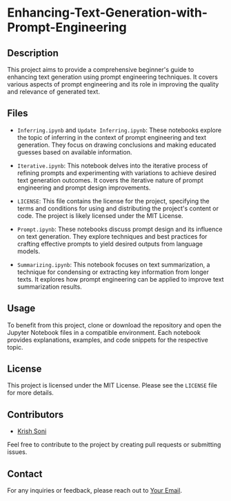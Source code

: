 # Enhancing-Text-Generation-with-Prompt-Engineering




## Description

This project aims to provide a comprehensive beginner's guide to enhancing text generation using prompt engineering techniques. It covers various aspects of prompt engineering and its role in improving the quality and relevance of generated text.

## Files

- `Inferring.ipynb` and `Update Inferring.ipynb`: These notebooks explore the topic of inferring in the context of prompt engineering and text generation. They focus on drawing conclusions and making educated guesses based on available information.

- `Iterative.ipynb`: This notebook delves into the iterative process of refining prompts and experimenting with variations to achieve desired text generation outcomes. It covers the iterative nature of prompt engineering and prompt design improvements.

- `LICENSE`: This file contains the license for the project, specifying the terms and conditions for using and distributing the project's content or code. The project is likely licensed under the MIT License.

- `Prompt.ipynb`: These notebooks discuss prompt design and its influence on text generation. They explore techniques and best practices for crafting effective prompts to yield desired outputs from language models.

- `Summarizing.ipynb`: This notebook focuses on text summarization, a technique for condensing or extracting key information from longer texts. It explores how prompt engineering can be applied to improve text summarization results.

## Usage

To benefit from this project, clone or download the repository and open the Jupyter Notebook files in a compatible environment. Each notebook provides explanations, examples, and code snippets for the respective topic.

## License

This project is licensed under the MIT License. Please see the `LICENSE` file for more details.

## Contributors

- [Krish Soni](www.linkedin.com/in/Krish-Soni-)

Feel free to contribute to the project by creating pull requests or submitting issues.

## Contact

For any inquiries or feedback, please reach out to [Your Email](mailto:krishsoni1@icloud.com).

